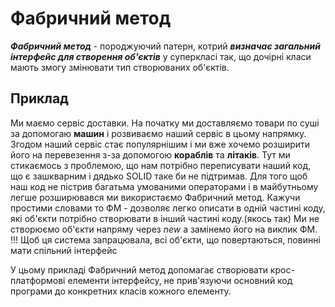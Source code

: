  # Фабричний метод
 
 ***_Фабричний метод_*** - породжуючий патерн, котрий **_визначає загальний інтерфейс для створення об'єктів_** у суперкласі так, 
 що дочірні класи мають змогу змінювати тип створюваних об'єктів.
 
 ## Приклад
 Ми маємо сервіс доставки. На початку ми доставляємо товари по суші за допомогаю **машин** і розвиваємо наший сервіс в цьому напрямку. 
 Згодом наший сервіс стає популярнішим і ми вже хочемо розширити його на перевезення з-за допомогою **кораблів** та **літаків**.
 Тут ми стикаємось з проблемою, що нам потрібно переписувати наший код, що є зашкварним і дядько SOLID таке би не підтримав. Для того щоб наш код не пістрив багатьма умованими операторами і в 
 майбутньому легше розширювався ми використаємо Фабричний метод.
 Кажучи простими словами то ФМ - дозволяє легко описати в одній частині коду, які об'єкти потрібно створювати в інший частині коду.(якось так)
 Ми не створюємо об'єкти напряму через *new*  а замінемо його на виклик ФМ.
 !!! Щоб ця система запрацювала, всі об'єкти, що повертаються, повинні мати спільний інтерфейс
 
 У цьому прикладі Фабричний метод допомагає створювати крос-платформові елементи інтерфейсу, 
 не прив'язуючи основний код програми до конкретних класів кожного елементу.
 
